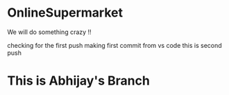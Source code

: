 # OnlineSupermarket
We will do something crazy !!

checking for the first push 
making first commit from vs code
this is second push

# This is Abhijay's Branch
